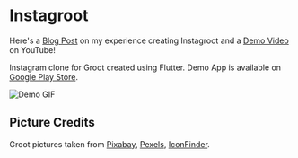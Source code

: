 # Instagroot

Here's a [Blog Post](https://medium.com/@nickwu241/creating-an-instagram-clone-with-flutter-4e81eab2ed69) on my experience creating Instagroot and a [Demo Video](https://www.youtube.com/watch?v=LUpphBjNR5E&t=0s) on YouTube!

Instagram clone for Groot created using Flutter.
Demo App is available on [Google Play Store](https://play.google.com/store/apps/details?id=wu.nick.instagroot).

![Demo GIF](status_updates/day5.gif)

## Picture Credits

Groot pictures taken from
[Pixabay](https://pixabay.com/images/search/groot/),
[Pexels](https://www.pexels.com/search/groot/),
[IconFinder](https://www.iconfinder.com/search/?q=groot).
